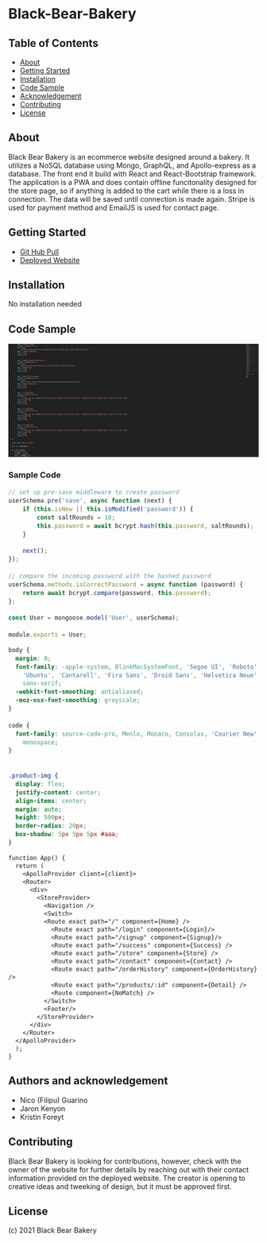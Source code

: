 # Black-Bear-Bakery

## Table of Contents

- [About](#about)
- [Getting Started](#getting-started)
- [Installation](#installation)
- [Code Sample](#code-sample)
- [Acknowledgement](#acknowledgement)
- [Contributing](#contributing)
- [License](#license)

## About <a name = "about"></a>

Black Bear Bakery is an ecommerce website designed around a bakery. It utilizes a NoSQL database using Mongo, GraphQL, and Apollo-express as a database. The front end it build with React and React-Bootstrap framework. The application is a PWA and does contain offline funcitonality designed for the store page, so if anything is added to the cart while there is a loss in connection. The data will be saved until connection is made again. Stripe is used for payment method and EmailJS is used for contact page.

## Getting Started <a name = "getting-started"></a>

* [Git Hub Pull](https://github.com/nicoguarino/Black-Bear-Bakery.git)
* [Deployed Website](https://black-bear-bakery.herokuapp.com/)

## Installation <a name = "installation"></a>

No installation needed 

## Code Sample <a name = "code-sample"></a>

![Sample Code](https://github.com/nicoguarino/Black-Bear-Bakery/blob/main/client/public/images/sample_code.PNG?raw=true "Sample Code")

### Sample Code
```JavaScript Sample
// set up pre-save middleware to create password
userSchema.pre('save', async function (next) {
    if (this.isNew || this.isModified('password')) {
        const saltRounds = 10;
        this.password = await bcrypt.hash(this.password, saltRounds);
    }

    next();
});

// compare the incoming password with the hashed password
userSchema.methods.isCorrectPassword = async function (password) {
    return await bcrypt.compare(password, this.password);
};

const User = mongoose.model('User', userSchema);

module.exports = User;
```
```CSS Sample
body {
  margin: 0;
  font-family: -apple-system, BlinkMacSystemFont, 'Segoe UI', 'Roboto', 'Oxygen',
    'Ubuntu', 'Cantarell', 'Fira Sans', 'Droid Sans', 'Helvetica Neue',
    sans-serif;
  -webkit-font-smoothing: antialiased;
  -moz-osx-font-smoothing: grayscale;
}

code {
  font-family: source-code-pro, Menlo, Monaco, Consolas, 'Courier New',
    monospace;
}


.product-img {
  display: flex;
  justify-content: center;
  align-items: center;
  margin: auto;
  height: 500px;
  border-radius: 20px;
  box-shadow: 5px 5px 5px #aaa;
}
```
```JSX
function App() {
  return (
    <ApolloProvider client={client}>
    <Router>
      <div>
        <StoreProvider>
          <Navigation />
          <Switch>
          <Route exact path="/" component={Home} />
            <Route exact path="/login" component={Login}/>
            <Route exact path="/signup" component={Signup}/>
            <Route exact path="/success" component={Success} />
            <Route exact path="/store" component={Store} />
            <Route exact path="/contact" component={Contact} />
            <Route exact path="/orderHistory" component={OrderHistory} />
            <Route exact path="/products/:id" component={Detail} />
            <Route component={NoMatch} />
          </Switch>
          <Footer/>
        </StoreProvider>
      </div>
    </Router>
  </ApolloProvider>
  );
}
```

## Authors and acknowledgement <a name = "acknowledgement"></a>

- Nico (Filipu) Guarino
- Jaron Kenyon
- Kristin Foreyt


## Contributing <a name = "contributing"></a>

Black Bear Bakery is looking for contributions, however, check with the owner of the website for further details by reaching out with their contact information provided on the deployed website. The creator is opening to creative ideas and tweeking of design, but it must be approved first.

## License <a name = "license">

(c) 2021 Black Bear Bakery